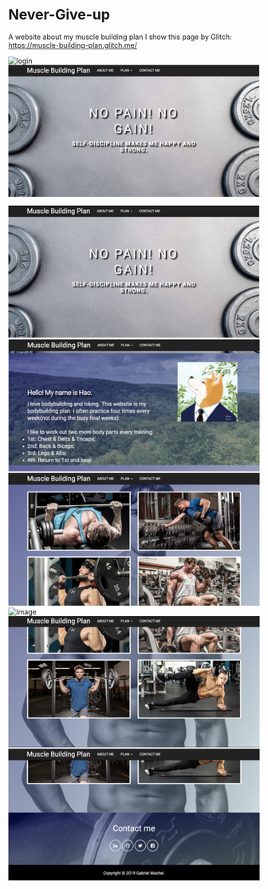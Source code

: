 # Never-Give-up
A website about my muscle building plan
I show this page by Glitch:
https://muscle-building-plan.glitch.me/

<img src="https://raw.githubusercontent.com/eherozhao/Never-Give-up/raw/master/screenshot/1.jpg" width = "600" alt="login" align=center/>

<img src="http://github.com/eherozhao/Never-Give-up/raw/master/screenshot/1.jpg" width = "600" alt="image1" align=center/>

![image](http://github.com/eherozhao/Never-Give-up/raw/master/screenshot/1.jpg)
![image](http://github.com/eherozhao/Never-Give-up/raw/master/screenshot/2.jpg)
![image](http://github.com/eherozhao/Never-Give-up/raw/master/screenshot/3.jpg)
![image](http://github.com/eherozhao/Never-Give-up/raw/master/screenshot/4.png)
![image](http://github.com/eherozhao/Never-Give-up/raw/master/screenshot/5.jpg)
![image](http://github.com/eherozhao/Never-Give-up/raw/master/screenshot/6.jpg)




